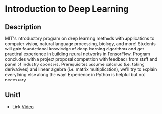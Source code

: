 # Introduction to Deep Learning
## Description
MIT's introductory program on deep learning methods with applications to computer vision, natural language processing, biology, and more! Students will gain foundational knowledge of deep learning algorithms and get practical experience in building neural networks in TensorFlow. Program concludes with a project proposal competition with feedback from staff and panel of industry sponsors. Prerequisites assume calculus (i.e. taking derivatives) and linear algebra (i.e. matrix multiplication), we'll try to explain everything else along the way! Experience in Python is helpful but not necessary.

## Unit1
- Link [Video](https://www.youtube.com/watch?v=QDX-1M5Nj7s)
